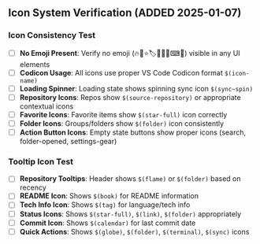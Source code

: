 ## Icon System Verification (ADDED 2025-01-07)

### Icon Consistency Test
- [ ] **No Emoji Present**: Verify no emoji (🔥📁⭐🏷️🔗📅🌐⌨🔄) visible in any UI elements
- [ ] **Codicon Usage**: All icons use proper VS Code Codicon format `$(icon-name)`
- [ ] **Loading Spinner**: Loading state shows spinning sync icon `$(sync~spin)`
- [ ] **Repository Icons**: Repos show `$(source-repository)` or appropriate contextual icons
- [ ] **Favorite Icons**: Favorite items show `$(star-full)` icon correctly
- [ ] **Folder Icons**: Groups/folders show `$(folder)` icon consistently
- [ ] **Action Button Icons**: Empty state buttons show proper icons (search, folder-opened, settings-gear)

### Tooltip Icon Test
- [ ] **Repository Tooltips**: Header shows `$(flame)` or `$(folder)` based on recency
- [ ] **README Icon**: Shows `$(book)` for README information
- [ ] **Tech Info Icon**: Shows `$(tag)` for language/tech info
- [ ] **Status Icons**: Shows `$(star-full)`, `$(link)`, `$(folder)` appropriately
- [ ] **Commit Icon**: Shows `$(calendar)` for last commit date
- [ ] **Quick Actions**: Shows `$(globe)`, `$(folder)`, `$(terminal)`, `$(sync)` icons
